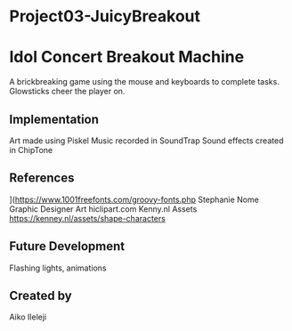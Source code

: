 # Project03-JuicyBreakout

# Idol Concert Breakout Machine
A brickbreaking game using the mouse and keyboards to complete tasks. Glowsticks cheer the player on.


## Implementation
Art made using Piskel
Music recorded in SoundTrap
Sound effects created in ChipTone

## References
](https://www.1001freefonts.com/groovy-fonts.php
Stephanie Nome Graphic Designer Art hiclipart.com 
Kenny.nl Assets https://kenney.nl/assets/shape-characters

## Future Development
Flashing lights, animations

## Created by

Aiko Ileleji
